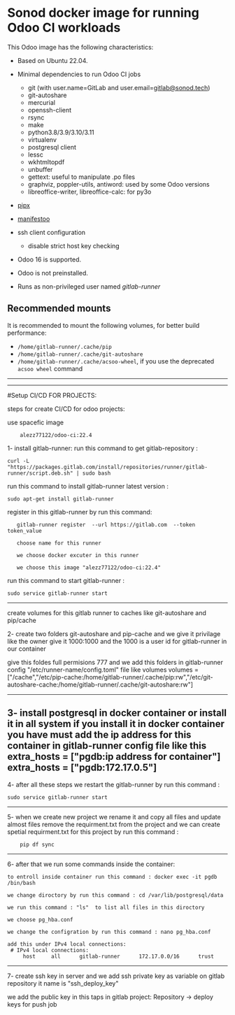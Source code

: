# Sonod docker image for running Odoo CI workloads

This Odoo image has the following characteristics:

- Based on Ubuntu 22.04.
- Minimal dependencies to run Odoo CI jobs

  - git (with user.name=GitLab and user.email=gitlab@sonod.tech)
  - git-autoshare
  - mercurial
  - openssh-client
  - rsync
  - make
  - python3.8/3.9/3.10/3.11
  - virtualenv
  - postgresql client
  - lessc
  - wkhtmltopdf
  - unbuffer
  - gettext: useful to manipulate .po files
  - graphviz, poppler-utils, antiword: used by some Odoo versions
  - libreoffice-writer, libreoffice-calc: for py3o

- [pipx](https://pypi.org/project:pipx>)
- [manifestoo](https://pypi.org/project/manifestoo>)
- ssh client configuration

  - disable strict host key checking

- Odoo 16 is supported.
- Odoo is not preinstalled.
- Runs as non-privileged user named _gitlab-runner_

## Recommended mounts

It is recommended to mount the following volumes, for better build performance:

- ```/home/gitlab-runner/.cache/pip```
- ```/home/gitlab-runner/.cache/git-autoshare```
- ```/home/gitlab-runner/.cache/acsoo-wheel```, if you use the deprecated ```acsoo wheel``` command
--------------------------------------------------------------------------------------------------------------------------------------------------------------
--------------------------------------------------------------------------------------------------------------------------------------------------------------

#Setup CI/CD FOR PROJECTS:

steps for create CI/CD for odoo projects:

use spacefic image 

		alezz77122/odoo-ci:22.4

1- install gitlab-runner:
run this command to get gitlab-repository : 

	curl -L "https://packages.gitlab.com/install/repositories/runner/gitlab-runner/script.deb.sh" | sudo bash
run this command to install gitlab-runner latest version : 

	sudo apt-get install gitlab-runner

register in this gitlab-runner by run this command: 


       gitlab-runner register  --url https://gitlab.com  --token token_value
       
       choose name for this runner 
       
       we choose docker excuter in this runner 
       
       we choose this image "alezz77122/odoo-ci:22.4"


run this command to start gitlab-runner : 

	sudo service gitlab-runner start
------------------------------------------------------------------------------------------------------------------------------------------------------

create volumes for this gitlab runner to caches like git-autoshare and pip/cache

2- create two folders git-autoshare  and pip-cache
 and we give it privilage like the owner give it 1000:1000 and the 1000 is a user id for gitlab-runner in our container
 
 give this foldes full permisions  777
 and we add this folders in gitlab-runner config "/etc/runner-name/config.toml" file like volumes 
 volumes = ["/cache","/etc/pip-cache:/home/gitlab-runner/.cache/pip:rw","/etc/git-autoshare-cache:/home/gitlab-runner/.cache/git-autoshare:rw"]
 
 ------------------------------------------------------------------------------------------------------------------------------------------------------
 
 3- install postgresql in docker container or install it in all system 
    if you install it in docker container you have must add the ip address for this container in gitlab-runner config file 
    like this extra_hosts = ["pgdb:ip address for container"]
    extra_hosts = ["pgdb:172.17.0.5"]
-------------------------------------------------------------------------------------------------------------------------------------------------------

4- after all these steps we restart the gitlab-runner by run this command : 

   	sudo service gitlab-runner start
--------------------------------------------------------------------------------------------------------------------------------------------------------

5- when we create new project we rename it and copy all files and update almost files 
   remove the requirment.txt from the project and we can create spetial requirment.txt for this project by run this command :
   
   		pip df sync
  
---------------------------------------------------------------------------------------------------------------------------------------------------------

6- after that we run some commands inside the container:

	to entroll inside container run this command : docker exec -it pgdb /bin/bash
	
	we change diroctory by run this command : cd /var/lib/postgresql/data
	
	we run this command : "ls"  to list all files in this diroctory  
	
	we choose pg_hba.conf 	
	
	we change the configration by run this command : nano pg_hba.conf
	
	add this under IPv4 local connections:
	 # IPv4 local connections:
         host     all      gitlab-runner      172.17.0.0/16      trust
	
	 
-----------------------------------------------------------------------------------------------------------------------------------------------------------------                 
7- create ssh key in server and we add ssh private key as variable on gitlab repository it name is "ssh_deploy_key"

   we add the public key in this taps in gitlab project: Repository -> deploy keys  for push job 
   
    
